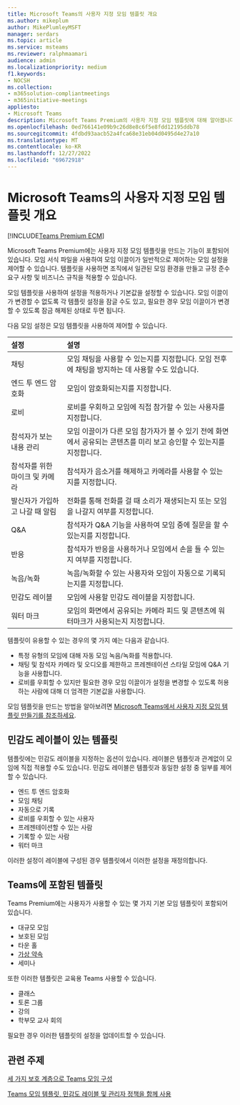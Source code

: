 ```yaml
---
title: Microsoft Teams의 사용자 지정 모임 템플릿 개요
ms.author: mikeplum
author: MikePlumleyMSFT
manager: serdars
ms.topic: article
ms.service: msteams
ms.reviewer: ralphmaamari
audience: admin
ms.localizationpriority: medium
f1.keywords:
- NOCSH
ms.collection:
- m365solution-compliantmeetings
- m365initiative-meetings
appliesto:
- Microsoft Teams
description: Microsoft Teams Premium의 사용자 지정 모임 템플릿에 대해 알아봅니다.
ms.openlocfilehash: 0ed766141e09b9c26d8e8c6f5e8fdd12195ddb78
ms.sourcegitcommit: 4fdbd93aacb52a4fca68e31eb04d0495d4e27a10
ms.translationtype: MT
ms.contentlocale: ko-KR
ms.lasthandoff: 12/27/2022
ms.locfileid: "69672918"
---
```

# <a name="overview-of-custom-meeting-templates-in-microsoft-teams"></a>Microsoft Teams의 사용자 지정 모임 템플릿 개요

[!INCLUDE[Teams Premium ECM](includes/teams-premium-ecm.md)]

Microsoft Teams Premium에는 사용자 지정 모임 템플릿을 만드는 기능이 포함되어 있습니다. 모임 서식 파일을 사용하여 모임 이끌이가 일반적으로 제어하는 모임 설정을 제어할 수 있습니다. 템플릿을 사용하면 조직에서 일관된 모임 환경을 만들고 규정 준수 요구 사항 및 비즈니스 규칙을 적용할 수 있습니다.

모임 템플릿을 사용하여 설정을 적용하거나 기본값을 설정할 수 있습니다. 모임 이끌이가 변경할 수 없도록 각 템플릿 설정을 잠글 수도 있고, 필요한 경우 모임 이끌이가 변경할 수 있도록 잠금 해제된 상태로 두면 됩니다.

다음 모임 설정은 모임 템플릿을 사용하여 제어할 수 있습니다.

|설정|설명|
|:------|:----------|
|채팅|모임 채팅을 사용할 수 있는지를 지정합니다. 모임 전후에 채팅을 방지하는 데 사용할 수도 있습니다.|
|엔드 투 엔드 암호화|모임이 암호화되는지를 지정합니다.|
|로비|로비를 우회하고 모임에 직접 참가할 수 있는 사용자를 지정합니다.|
|참석자가 보는 내용 관리|모임 이끌이가 다른 모임 참가자가 볼 수 있기 전에 화면에서 공유되는 콘텐츠를 미리 보고 승인할 수 있는지를 지정합니다.|
|참석자를 위한 마이크 및 카메라|참석자가 음소거를 해제하고 카메라를 사용할 수 있는지를 지정합니다.|
|발신자가 가입하고 나갈 때 알림|전화를 통해 전화를 걸 때 소리가 재생되는지 또는 모임을 나갈지 여부를 지정합니다.|
|Q&A|참석자가 Q&A 기능을 사용하여 모임 중에 질문을 할 수 있는지를 지정합니다.|
|반응|참석자가 반응을 사용하거나 모임에서 손을 들 수 있는지 여부를 지정합니다.|
|녹음/녹화|녹음/녹화할 수 있는 사용자와 모임이 자동으로 기록되는지를 지정합니다.|
|민감도 레이블|모임에 사용할 민감도 레이블을 지정합니다.|
|워터 마크|모임의 화면에서 공유되는 카메라 피드 및 콘텐츠에 워터마크가 사용되는지 지정합니다.|

템플릿이 유용할 수 있는 경우의 몇 가지 예는 다음과 같습니다.

- 특정 유형의 모임에 대해 자동 모임 녹음/녹화를 적용합니다.
- 채팅 및 참석자 카메라 및 오디오를 제한하고 프레젠테이션 스타일 모임에 Q&A 기능을 사용합니다.
- 로비를 우회할 수 있지만 필요한 경우 모임 이끌이가 설정을 변경할 수 있도록 허용하는 사람에 대해 더 엄격한 기본값을 사용합니다.

모임 템플릿을 만드는 방법을 알아보려면 [Microsoft Teams에서 사용자 지정 모임 템플릿 만들기를 참조하세요](create-custom-meeting-template.md).

## <a name="templates-with-sensitivity-labels"></a>민감도 레이블이 있는 템플릿

템플릿에는 민감도 레이블을 지정하는 옵션이 있습니다. 레이블은 템플릿과 관계없이 모임에 직접 적용할 수도 있습니다. 민감도 레이블은 템플릿과 동일한 설정 중 일부를 제어할 수 있습니다.

- 엔드 투 엔드 암호화
- 모임 채팅
- 자동으로 기록
- 로비를 우회할 수 있는 사용자
- 프레젠테이션할 수 있는 사람
- 기록할 수 있는 사람
- 워터 마크

이러한 설정이 레이블에 구성된 경우 템플릿에서 이러한 설정을 재정의합니다.

## <a name="templates-included-with-teams"></a>Teams에 포함된 템플릿

Teams Premium에는 사용자가 사용할 수 있는 몇 가지 기본 모임 템플릿이 포함되어 있습니다.

- 대규모 모임
- 보호된 모임
- 타운 홀
- [가상 약속](virtual-appointment-meeting-template.md)
- 세미나

또한 이러한 템플릿은 교육용 Teams 사용할 수 있습니다.

- 클래스
- 토론 그룹
- 강의
- 학부모 교사 회의

필요한 경우 이러한 템플릿의 설정을 업데이트할 수 있습니다.

## <a name="related-topics"></a>관련 주제

[세 가지 보호 계층으로 Teams 모임 구성](configure-meetings-three-tiers-protection.md)

[Teams 모임 템플릿, 민감도 레이블 및 관리자 정책을 함께 사용](meeting-templates-sensitivity-labels-policies.md)
